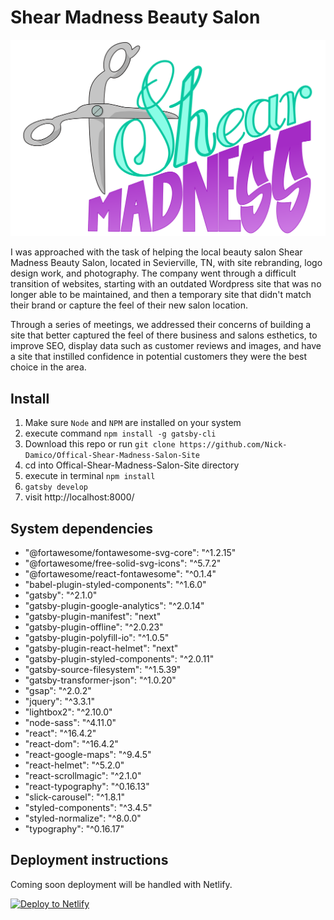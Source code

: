 # Shear Madness Beauty Salon

![Shear Madness Salon](./src/images/logo.svg)

I was approached with the task of helping the local beauty salon Shear Madness Beauty Salon, located in Sevierville, TN, with site rebranding, logo design work, and photography. The company went through a difficult transition of websites, starting with an outdated Wordpress site that was no longer able to be maintained, and then a temporary site that didn't match their brand or capture the feel of their new salon location.

Through a series of meetings, we addressed their concerns of building a site that better captured the feel of there business and salons esthetics, to improve SEO, display data such as customer reviews and images, and have a site that instilled confidence in potential customers they were the best choice in the area.


## Install
  1. Make sure `Node` and `NPM` are installed on your system
  2. execute command `npm install -g gatsby-cli`
  3. Download this repo or run `git clone https://github.com/Nick-Damico/Offical-Shear-Madness-Salon-Site`
  4. cd into Offical-Shear-Madness-Salon-Site directory
  5. execute in terminal `npm install`
  6. `gatsby develop`
  7. visit http://localhost:8000/

## System dependencies
- "@fortawesome/fontawesome-svg-core": "^1.2.15"
- "@fortawesome/free-solid-svg-icons": "^5.7.2"
- "@fortawesome/react-fontawesome": "^0.1.4"
- "babel-plugin-styled-components": "^1.6.0"
- "gatsby": "^2.1.0"
- "gatsby-plugin-google-analytics": "^2.0.14"
- "gatsby-plugin-manifest": "next"
- "gatsby-plugin-offline": "^2.0.23"
- "gatsby-plugin-polyfill-io": "^1.0.5"
- "gatsby-plugin-react-helmet": "next"
- "gatsby-plugin-styled-components": "^2.0.11"
- "gatsby-source-filesystem": "^1.5.39"
- "gatsby-transformer-json": "^1.0.20"
- "gsap": "^2.0.2"
- "jquery": "^3.3.1"
- "lightbox2": "^2.10.0"
- "node-sass": "^4.11.0"
- "react": "^16.4.2"
- "react-dom": "^16.4.2"
- "react-google-maps": "^9.4.5"
- "react-helmet": "^5.2.0"
- "react-scrollmagic": "^2.1.0"
- "react-typography": "^0.16.13"
- "slick-carousel": "^1.8.1"
- "styled-components": "^3.4.5"
- "styled-normalize": "^8.0.0"
- "typography": "^0.16.17"

## Deployment instructions
 Coming soon deployment will be handled with Netlify.

 [![Deploy to Netlify](https://www.netlify.com/img/deploy/button.svg)](https://app.netlify.com/start/deploy?repository=https://github.com/gatsbyjs/gatsby-starter-default)
